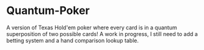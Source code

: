 # Quantum-Poker

A version of Texas Hold'em poker where every card is in a quantum superposition of two possible cards! A work in progress, 
I still need to add a betting system and a hand comparison lookup table.
